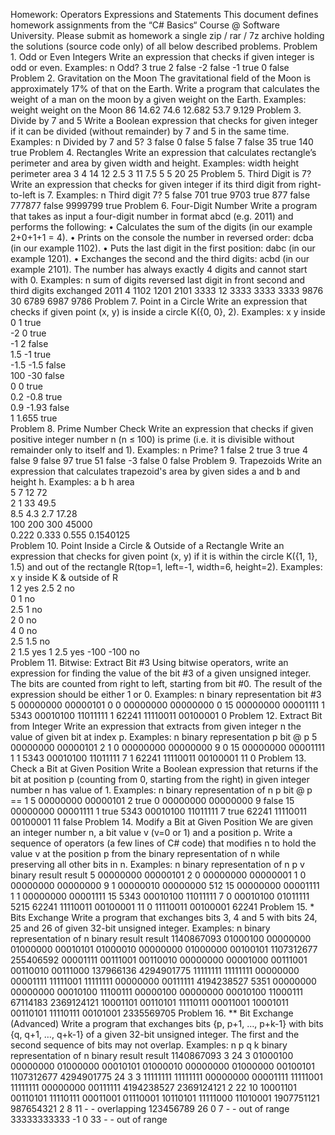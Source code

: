 
Homework: Operators Expressions and Statements
This document defines homework assignments from the “C# Basics“ Course @ Software University. Please submit as homework a single zip / rar / 7z archive holding the solutions (source code only) of all below described problems.
Problem 1.	Odd or Even Integers
Write an expression that checks if given integer is odd or even. Examples:
n	Odd?
3	true
2	false
-2	false
-1	true
0	false
Problem 2.	Gravitation on the Moon
The gravitational field of the Moon is approximately 17% of that on the Earth. Write a program that calculates the weight of a man on the moon by a given weight on the Earth. Examples:
weight	weight on the Moon
86	14.62
74.6	12.682
53.7	9.129
Problem 3.	Divide by 7 and 5
Write a Boolean expression that checks for given integer if it can be divided (without remainder) by 7 and 5 in the same time. Examples:
n	Divided by 7 and 5?
3	false
0	false
5	false
7	false
35	true
140	true
Problem 4.	Rectangles
Write an expression that calculates rectangle’s perimeter and area by given width and height. Examples:
width	height	perimeter	area
3	4	14	12
2.5	3	11	7.5
5	5	20	25
Problem 5.	Third Digit is 7?
Write an expression that checks for given integer if its third digit from right-to-left is 7. Examples:
n	Third digit 7?
5	false
701	true
9703	true
877	false
777877	false
9999799	true
Problem 6.	Four-Digit Number
Write a program that takes as input a four-digit number in format abcd (e.g. 2011) and performs the following:
•	Calculates the sum of the digits (in our example 2+0+1+1 = 4).
•	Prints on the console the number in reversed order: dcba (in our example 1102).
•	Puts the last digit in the first position: dabc (in our example 1201).
•	Exchanges the second and the third digits: acbd (in our example 2101).
The number has always exactly 4 digits and cannot start with 0. Examples:
n	sum of digits	reversed	last digit in front	second and third digits exchanged
2011	4	1102	1201	2101
3333	12	3333	3333	3333
9876	30	6789	6987	9786
Problem 7.	Point in a Circle
Write an expression that checks if given point (x,  y) is inside a circle K({0, 0}, 2). Examples:
x	y	inside	 
0	1	true	
-2	0	true	
-1	2	false	
1.5	-1	true	
-1.5	-1.5	false	
100	-30	false	
0	0	true	
0.2	-0.8	true	
0.9	-1.93	false	
1	1.655	true	
Problem 8.	Prime Number Check
Write an expression that checks if given positive integer number n (n ≤ 100) is prime (i.e. it is divisible without remainder only to itself and 1). Examples:
n	Prime?
1	false
2	true
3	true
4	false
9	false
97	true
51	false
-3	false
0	false
Problem 9.	Trapezoids
Write an expression that calculates trapezoid's area by given sides a and b and height h. Examples:
a	b	h	area	 
5	7	12	72	
2	1	33	49.5	
8.5	4.3	2.7	17.28	
100	200	300	45000	
0.222	0.333	0.555	0.1540125	
Problem 10.	Point Inside a Circle & Outside of a Rectangle
Write an expression that checks for given point (x, y) if it is within the circle K({1, 1}, 1.5) and out of the rectangle R(top=1, left=-1, width=6, height=2). Examples:
x	y	inside K & outside of R	 
1	2	yes	
2.5	2	no	
0	1	no	
2.5	1	no	
2	0	no	
4	0	no	
2.5	1.5	no	
2	1.5	yes	
1	2.5	yes	
-100	-100	no	
Problem 11.	Bitwise: Extract Bit #3
Using bitwise operators, write an expression for finding the value of the bit #3 of a given unsigned integer. The bits are counted from right to left, starting from bit #0. The result of the expression should be either 1 or 0. Examples:
n	binary representation	bit #3
5	00000000 00000101	0
0	00000000 00000000	0
15	00000000 00001111	1
5343	00010100 11011111	1
62241	11110011 00100001	0
Problem 12.	Extract Bit from Integer
Write an expression that extracts from given integer n the value of given bit at index p. Examples:
n	binary representation	p	bit @ p
5	00000000 00000101	2	1
0	00000000 00000000	9	0
15	00000000 00001111	1	1
5343	00010100 11011111	7	1
62241	11110011 00100001	11	0
Problem 13.	Check a Bit at Given Position
Write a Boolean expression that returns if the bit at position p (counting from 0, starting from the right) in given integer number n has value of 1. Examples:
n	binary representation of n	p	bit @ p == 1
5	00000000 00000101	2	true
0	00000000 00000000	9	false
15	00000000 00001111	1	true
5343	00010100 11011111	7	true
62241	11110011 00100001	11	false
Problem 14.	Modify a Bit at Given Position
We are given an integer number n, a bit value v (v=0 or 1) and a position p. Write a sequence of operators (a few lines of C# code) that modifies n to hold the value v at the position p from the binary representation of n while preserving all other bits in n. Examples:
n	binary representation of n	p	v	binary result	result
5	00000000 00000101	2	0	00000000 00000001	1
0	00000000 00000000	9	1	00000010 00000000	512
15	00000000 00001111	1	1	00000000 00001111	15
5343	00010100 11011111	7	0	00010100 01011111	5215
62241	11110011 00100001	11	0	11110011 00100001	62241
Problem 15.	* Bits Exchange
Write a program that exchanges bits 3, 4 and 5 with bits 24, 25 and 26 of given 32-bit unsigned integer. Examples:
n	binary representation of n	binary result	result
1140867093	01000100 00000000 01000000 00010101	01000010 00000000 01000000 00100101	1107312677
255406592	00001111 00111001 00110010 00000000	00001000 00111001 00110010 00111000	137966136
4294901775	11111111 11111111 00000000 00001111	11111001 11111111 00000000 00111111	4194238527
5351	00000000 00000000 00010100 11100111	00000100 00000000 00010100 11000111	67114183
2369124121	10001101 00110101 11110111 00011001	10001011 00110101 11110111 00101001	2335569705
Problem 16.	** Bit Exchange (Advanced)
Write a program that exchanges bits {p, p+1, …, p+k-1} with bits {q, q+1, …, q+k-1} of a given 32-bit unsigned integer. The first and the second sequence of bits may not overlap. Examples:
n	p	q	k	binary representation of n	binary result	result
1140867093	3	24	3	01000100 00000000 01000000 00010101	01000010 00000000 01000000 00100101	1107312677
4294901775	24	3	3	11111111 11111111 00000000 00001111	11111001 11111111 00000000 00111111	4194238527
2369124121	2	22	10	10001101 00110101 11110111 00011001	01110001 10110101 11111000 11010001	1907751121
987654321	2	8	11	-	-	overlapping
123456789	26	0	7	-	-	out of range
33333333333	-1	0	33	-	-	out of range

